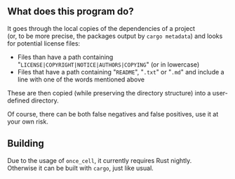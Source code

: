 ## What does this program do?
It goes through the local copies of the dependencies of a project  
(or, to be more precise, the packages output by `cargo metadata`) and looks for potential license files:  
- Files than have a path containing "`LICENSE|COPYRIGHT|NOTICE|AUTHORS|COPYING`" (or in lowercase)
- Files that have a path containing "`README`", "`.txt`" or "`.md`" and include a line with one of the words mentioned above

These are then copied (while preserving the directory structure) into a user-defined directory.

Of course, there can be both false negatives and false positives, use it at your own risk.

## Building
Due to the usage of `once_cell`, it currently requires Rust nightly.  
Otherwise it can be built with `cargo`, just like usual.
